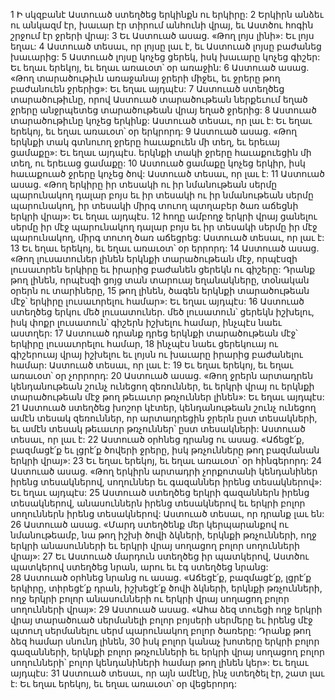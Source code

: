 1 Ի սկզբանէ Աստուած ստեղծեց երկինքն ու երկիրը: 2 Երկիրն անձեւ ու անկազմ էր, խաւար էր տիրում անհունի վրայ, եւ Աստծու հոգին շրջում էր ջրերի վրայ: 3 Եւ Աստուած ասաց. «Թող լոյս լինի»: Եւ լոյս եղաւ: 4 Աստուած տեսաւ, որ լոյսը լաւ է, եւ Աստուած լոյսը բաժանեց խաւարից: 5 Աստուած լոյսը կոչեց ցերեկ, իսկ խաւարը կոչեց գիշեր: Եւ եղաւ երեկոյ, եւ եղաւ առաւօտ՝ օր առաջին:
6 Աստուած ասաց. «Թող տարածութիւն առաջանայ ջրերի միջեւ, եւ ջրերը թող բաժանուեն ջրերից»: Եւ եղաւ այդպէս: 7 Աստուած ստեղծեց տարածութիւնը, որով Աստուած տարածութեան ներքեւում եղած ջրերը անջրպետեց տարածութեան վրայ եղած ջրերից: 8 Աստուած տարածութիւնը կոչեց երկինք: Աստուած տեսաւ, որ լաւ է: Եւ եղաւ երեկոյ, եւ եղաւ առաւօտ՝ օր երկրորդ:
9 Աստուած ասաց. «Թող երկնքի տակ գտնուող ջրերը հաւաքուեն մի տեղ, եւ երեւայ ցամաքը»: Եւ եղաւ այդպէս. երկնքի տակի ջրերը հաւաքուեցին մի տեղ, ու երեւաց ցամաքը: 10 Աստուած ցամաքը կոչեց երկիր, իսկ հաւաքուած ջրերը կոչեց ծով: Աստուած տեսաւ, որ լաւ է: 11 Աստուած ասաց. «Թող երկիրը իր տեսակի ու իր նմանութեան սերմը պարունակող դալար բոյս եւ իր տեսակի ու իր նմանութեան սերմը պարունակող, իր տեսակի միրգ տուող պտղաբեր ծառ աճեցնի երկրի վրայ»: Եւ եղաւ այդպէս. 12 հողը ամբողջ երկրի վրայ ցանելու սերմը իր մէջ պարունակող դալար բոյս եւ իր տեսակի սերմը իր մէջ պարունակող, միրգ տուող ծառ աճեցրեց: Աստուած տեսաւ, որ լաւ է: 13 Եւ եղաւ երեկոյ, եւ եղաւ առաւօտ՝ օր երրորդ:
14 Աստուած ասաց. «Թող լուսատուներ լինեն երկնքի տարածութեան մէջ, որպէսզի լուսաւորեն երկիրը եւ իրարից բաժանեն ցերեկն ու գիշերը: Դրանք թող լինեն, որպէսզի ցոյց տան տարուայ եղանակները, տօնական օրերն ու տարիները, 15 թող լինեն, ծագեն երկնքի տարածութեան մէջ՝ երկիրը լուսաւորելու համար»: Եւ եղաւ այդպէս: 16 Աստուած ստեղծեց երկու մեծ լուսատուներ. մեծ լուսատուն՝ ցերեկն իշխելու, իսկ փոքր լուսատուն՝ գիշերն իշխելու համար, ինչպէս նաեւ աստղեր: 17 Աստուած դրանք դրեց երկնքի տարածութեան մէջ՝ երկիրը լուսաւորելու համար, 18 ինչպէս նաեւ ցերեկուայ ու գիշերուայ վրայ իշխելու եւ լոյսն ու խաւարը իրարից բաժանելու համար: Աստուած տեսաւ, որ լաւ է: 19 Եւ եղաւ երեկոյ, եւ եղաւ առաւօտ՝ օր չորրորդ:
20 Աստուած ասաց. «Թող ջրերն արտադրեն կենդանութեան շունչ ունեցող զեռուններ, եւ երկրի վրայ ու երկնքի տարածութեան մէջ թող թեւաւոր թռչուններ լինեն»: Եւ եղաւ այդպէս: 21 Աստուած ստեղծեց խոշոր կէտեր, կենդանութեան շունչ ունեցող ամէն տեսակ զեռուններ, որ արտադրեցին ջրերն ըստ տեսակների, եւ ամէն տեսակ թեւաւոր թռչուններ՝ ըստ տեսակների: Աստուած տեսաւ, որ լաւ է: 22 Աստուած օրհնեց դրանց ու ասաց. «Աճեցէ՛ք, բազմացէ՛ք եւ լցրէ՛ք ծովերի ջրերը, իսկ թռչունները թող բազմանան երկրի վրայ»: 23 Եւ եղաւ երեկոյ, եւ եղաւ առաւօտ՝ օր հինգերորդ:
24 Աստուած ասաց. «Թող երկիրն արտադրի չորքոտանի կենդանիներ իրենց տեսակներով, սողուններ եւ գազաններ իրենց տեսակներով»: Եւ եղաւ այդպէս: 25 Աստուած ստեղծեց երկրի գազաններն իրենց տեսակներով, անասուններն իրենց տեսակներով եւ երկրի բոլոր սողուններն իրենց տեսակներով: Աստուած տեսաւ, որ դրանք լաւ են:
26 Աստուած ասաց. «Մարդ ստեղծենք մեր կերպարանքով ու նմանութեամբ, նա թող իշխի ծովի ձկների, երկնքի թռչունների, ողջ երկրի անասունների եւ երկրի վրայ սողացող բոլոր սողունների վրայ»: 27 Եւ Աստուած մարդուն ստեղծեց իր պատկերով, Աստծու պատկերով ստեղծեց նրան, արու եւ էգ ստեղծեց նրանց: 28 Աստուած օրհնեց նրանց ու ասաց. «Աճեցէ՛ք, բազմացէ՛ք, լցրէ՛ք երկիրը, տիրեցէ՛ք դրան, իշխեցէ՛ք ծովի ձկների, երկնքի թռչունների, ողջ երկրի բոլոր անասունների ու երկրի վրայ սողացող բոլոր սողունների վրայ»:
29 Աստուած ասաց. «Ահա ձեզ տուեցի ողջ երկրի վրայ տարածուած սերմանելի բոլոր բոյսերի սերմերը եւ իրենց մէջ պտուղ սերմանելու սերմ պարունակող բոլոր ծառերը: Դրանք թող ձեզ համար սնունդ լինեն, 30 իսկ բոլոր կանաչ խոտերը երկրի բոլոր գազանների, երկնքի բոլոր թռչունների եւ երկրի վրայ սողացող բոլոր սողունների՝ բոլոր կենդանիների համար թող լինեն կեր»: Եւ եղաւ այդպէս: 31 Աստուած տեսաւ, որ այն ամէնը, ինչ ստեղծել էր, շատ լաւ է: Եւ եղաւ երեկոյ, եւ եղաւ առաւօտ՝ օր վեցերորդ:

